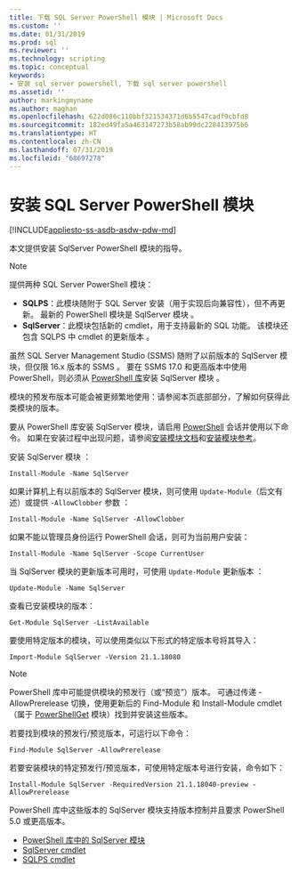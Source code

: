 ```yaml
---
title: 下载 SQL Server PowerShell 模块 | Microsoft Docs
ms.custom: ''
ms.date: 01/31/2019
ms.prod: sql
ms.reviewer: ''
ms.technology: scripting
ms.topic: conceptual
keywords:
- 安装 sql server powershell, 下载 sql server powershell
ms.assetid: ''
author: markingmyname
ms.author: maghan
ms.openlocfilehash: 622d086c110bbf321534371d6b5547cadf9cbfd8
ms.sourcegitcommit: 182ed49fa5a463147273b58ab99dc228413975b6
ms.translationtype: HT
ms.contentlocale: zh-CN
ms.lasthandoff: 07/31/2019
ms.locfileid: "68697278"
---
```

# <a name="install-sql-server-powershell-module"></a>安装 SQL Server PowerShell 模块
[!INCLUDE[appliesto-ss-asdb-asdw-pdw-md](../includes/appliesto-ss-asdb-asdw-pdw-md.md)]

本文提供安装 SqlServer  PowerShell 模块的指导。
> [!NOTE]
> 提供两种 SQL Server PowerShell 模块： 
> * **SQLPS**：此模块随附于 SQL Server 安装（用于实现后向兼容性），但不再更新。 最新的 PowerShell 模块是 SqlServer 模块  。
> * **SqlServer**：此模块包括新的 cmdlet，用于支持最新的 SQL 功能。 该模块还包含 SQLPS 中 cmdlet 的更新版本  。 

虽然 SQL Server Management Studio (SSMS) 随附了以前版本的 SqlServer 模块，但仅限 16.x 版本的 SSMS   。 要在 SSMS 17.0 和更高版本中使用 PowerShell，则必须从 [PowerShell 库](https://www.powershellgallery.com/packages/Sqlserver)安装 SqlServer 模块  。

模块的预发布版本可能会被更频繁地使用：请参阅本页底部部分，了解如何获得此类模块的版本。

要从 PowerShell 库安装 SqlServer  模块，请启用 [PowerShell](https://docs.microsoft.com/powershell/scripting/powershell-scripting) 会话并使用以下命令。 如果在安装过程中出现问题，请参阅[安装模块文档](https://docs.microsoft.com/powershell/gallery/psget/module/psget_install-module)和[安装模块参考](https://docs.microsoft.com/powershell/module/powershellget/Install-Module)。

安装 SqlServer 模块  ：

```Install-Module -Name SqlServer```

如果计算机上有以前版本的 SqlServer 模块，则可使用 `Update-Module`（后文有述）或提供 `-AllowClobber` 参数  ：  

```Install-Module -Name SqlServer -AllowClobber```

如果不能以管理员身份运行 PowerShell 会话，则可为当前用户安装：

```Install-Module -Name SqlServer -Scope CurrentUser```

当 SqlServer 模块的更新版本可用时，可使用 `Update-Module` 更新版本  ：

```Update-Module -Name SqlServer```

查看已安装模块的版本：

```Get-Module SqlServer -ListAvailable```

要使用特定版本的模块，可以使用类似以下形式的特定版本号将其导入：

```Import-Module SqlServer -Version 21.1.18080```

> [!NOTE]
> PowerShell 库中可能提供模块的预发行（或“预览”）版本。 可通过传递 -AllowPrerelease 切换，使用更新后的 Find-Module 和 Install-Module cmdlet（属于 [PowerShellGet](https://www.powershellgallery.com/packages/PowerShellGet) 模块）找到并安装这些版本。   
>
> 若要找到模块的预发行/预览版本，可运行以下命令：
>
> ```Find-Module SqlServer -AllowPrerelease```
>
> 若要安装模块的特定预发行/预览版本，可使用特定版本号进行安装，命令如下：
>
> ```Install-Module SqlServer -RequiredVersion 21.1.18040-preview -AllowPrerelease```
> 

PowerShell 库中这些版本的 SqlServer  模块支持版本控制并且要求 PowerShell 5.0 或更高版本。 

* [PowerShell 库中的 SqlServer 模块](https://www.powershellgallery.com/packages/Sqlserver) 
* [SqlServer cmdlet](https://docs.microsoft.com/powershell/module/sqlserver)
* [SQLPS cmdlet](https://docs.microsoft.com/powershell/module/sqlps)
